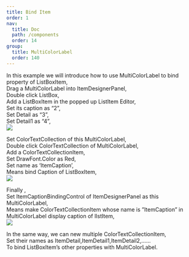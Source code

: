```yaml
---
title: Bind Item
order: 1
nav:
  title: Doc
  path: /components
  order: 14
group:
  title: MultiColorLabel
  order: 140
---
```


In this example we will introduce how to use MultiColorLabel to bind property of ListBoxItem,  
Drag a MultiColorLabel into ItemDesignerPanel,  
Double click ListBox,  
Add a ListBoxItem in the popped up ListItem Editor,  
Set its caption as “2”,  
Set Detail as “3”,  
Set Detail1 as “4”,  
![](http://www.orangeui.cn/orangeuiblog/OrangeUI/32.1.OrangeUI%E6%8E%A7%E4%BB%B6%E4%BD%BF%E7%94%A8%E8%AF%B4%E6%98%8E(%E5%A4%9A%E9%A2%9C%E8%89%B2%E6%A0%87%E7%AD%BE%E6%8E%A7%E4%BB%B6MultiColorLabel)(%E7%A4%BA%E4%BE%8B1%20%E5%9F%BA%E6%9C%AC%E5%8A%9F%E8%83%BD).files/image001.png)


Set ColorTextCollection of this MultiColorLabel,  
Double click ColorTextCollection of MultiColorLabel,  
Add a ColorTextCollectionItem,  
Set DrawFont.Color as Red,  
Set name as ‘ItemCaption’,  
Means bind Caption of ListBoxItem,  
![](http://www.orangeui.cn/orangeuiblog/OrangeUI/32.1.OrangeUI%E6%8E%A7%E4%BB%B6%E4%BD%BF%E7%94%A8%E8%AF%B4%E6%98%8E(%E5%A4%9A%E9%A2%9C%E8%89%B2%E6%A0%87%E7%AD%BE%E6%8E%A7%E4%BB%B6MultiColorLabel)(%E7%A4%BA%E4%BE%8B1%20%E5%9F%BA%E6%9C%AC%E5%8A%9F%E8%83%BD).files/image001.png)


Finally ,  
Set ItemCaptionBindingControl of ItemDesignerPanel as this MultiColorLabel,  
Means make ColorTextCollectionItem whose name is ”ItemCaption” in MultiColorLabel display caption of lIstItem,  
![](http://www.orangeui.cn/orangeuiblog/OrangeUI/32.1.OrangeUI%E6%8E%A7%E4%BB%B6%E4%BD%BF%E7%94%A8%E8%AF%B4%E6%98%8E(%E5%A4%9A%E9%A2%9C%E8%89%B2%E6%A0%87%E7%AD%BE%E6%8E%A7%E4%BB%B6MultiColorLabel)(%E7%A4%BA%E4%BE%8B1%20%E5%9F%BA%E6%9C%AC%E5%8A%9F%E8%83%BD).files/image001.png)


In the same way, we can new multiple ColorTextCollectionItem,  
Set their names as ItemDetail,ItemDetail1,ItemDetail2,……  
To bind ListBoxItem’s other properties with MultiColorLabel.   
 